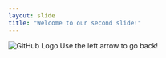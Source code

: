 ```yaml
---
layout: slide
title: "Welcome to our second slide!"
---
```

![GitHub Logo](https://i.kym-cdn.com/entries/icons/original/000/027/475/Screen_Shot_2018-10-25_at_11.02.15_AM.png)
Use the left arrow to go back!
